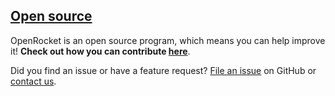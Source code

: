 <h2>
    <a href="https://github.com/openrocket/openrocket" class="a-no-format">
        <i class="fa fa-github"></i> Open source
    </a>
</h2>

OpenRocket is an open source program, which means you can help improve it! **Check out how you can contribute [here](contribute.html)**.

Did you find an issue or have a feature request? [File an issue](https://github.com/openrocket/openrocket/issues/new/choose) on GitHub or [contact us](contact.html).